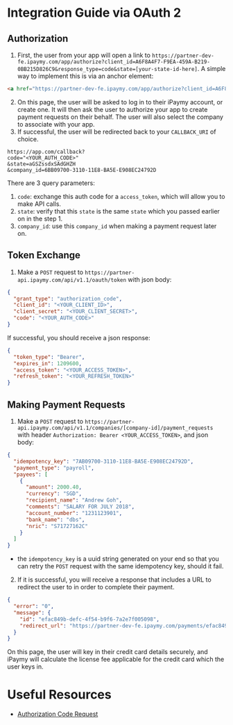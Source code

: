 # Integration Guide via OAuth 2

## Authorization

1. First, the user from your app will open a link to `https://partner-dev-fe.ipaymy.com/app/authorize?client_id=A6F8A4F7-F9EA-459A-B219-0BB215D826C9&response_type=code&state=[your-state-id-here]`. A simple way to implement this is via an anchor element:
```html
<a href="https://partner-dev-fe.ipaymy.com/app/authorize?client_id=A6F8A4F7-F9EA-459A-B219-0BB215D826C9&response_type=code&state=aGSZssdxSAdGHZH">Connect with iPaymy</a>
```

2. On this page, the user will be asked to log in to their iPaymy account, or create one. It will then ask the user to authorize your app to create payment requests on their behalf. The user will also select the company to associate with your app.
3. If successful, the user will be redirected back to your `CALLBACK_URI` of choice.
```url
https://app.com/callback?
code="<YOUR_AUTH_CODE>"
&state=aGSZssdxSAdGHZH
&company_id=6BB09700-3110-11E8-BA5E-E908EC24792D
```
There are 3 query parameters:
1. `code`: exchange this auth code for a `access_token`, which will allow you to make API calls.
2. `state`: verify that this `state` is the same `state` which you passed earlier on in the step 1.
3. `company_id`: use this `company_id` when making a payment request later on.

## Token Exchange

1. Make a `POST` request to `https://partner-api.ipaymy.com/api/v1.1/oauth/token` with json body:
```json
{
  "grant_type": "authorization_code",
  "client_id": "<YOUR_CLIENT_ID>",
  "client_secret": "<YOUR_CLIENT_SECRET>",
  "code": "<YOUR_AUTH_CODE>"
}
```
If successful, you should receive a json response:
```json
{
  "token_type": "Bearer",
  "expires_in": 1209600,
  "access_token": "<YOUR_ACCESS_TOKEN>",
  "refresh_token": "<YOUR_REFRESH_TOKEN>"
}
```


## Making Payment Requests

1. Make a `POST` request to `https://partner-api.ipaymy.com/api/v1.1/companies/[company-id]/payment_requests` with header `Authorization: Bearer <YOUR_ACCESS_TOKEN>`, and json body:
```json
{
  "idempotency_key": "7AB09700-3110-11E8-BA5E-E908EC24792D",
  "payment_type": "payroll",
  "payees": [
    {
      "amount": 2000.40,
      "currency": "SGD",
      "recipient_name": "Andrew Goh",
      "comments": "SALARY FOR JULY 2018",
      "account_number": "1231123901",
      "bank_name": "dbs",
      "nric": "S71727162C"
    }
  ]
}
```
- the `idempotency_key` is a uuid string generated on your end so that you can retry the `POST` request with the same idempotency key, should it fail.

2. If it is successful, you will receive a response that includes a URL to redirect the user to in order to complete their payment.
```json
{
  "error": "0",
  "message": {
    "id": "efac849b-defc-4f54-b9f6-7a2e7f005098",
    "redirect_url": "https://partner-dev-fe.ipaymy.com/payments/efac849b-defc-4f54-b9f6-7a2e7f005098",
  }
}
```
On this page, the user will key in their credit card details securely, and iPaymy will calculate the license fee applicable for the credit card which the user keys in.


# Useful Resources
- [Authorization Code Request](https://www.oauth.com/oauth2-servers/access-tokens/authorization-code-request/)
